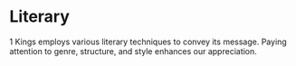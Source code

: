 # Literary

1 Kings employs various literary techniques to convey its message. Paying attention to genre, structure, and style enhances our appreciation.

